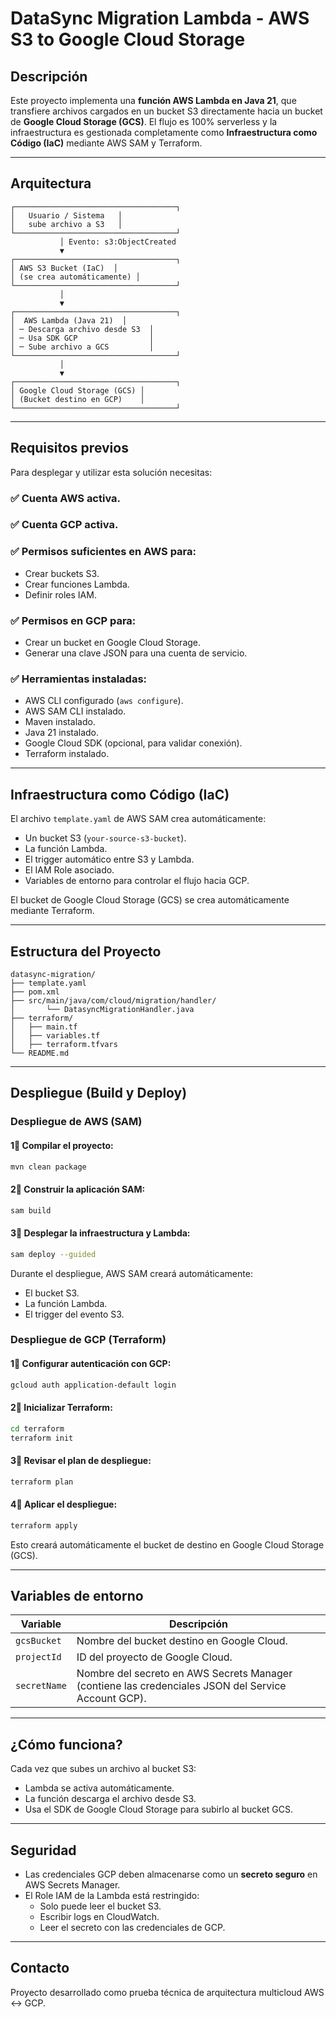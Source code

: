 # DataSync Migration Lambda - AWS S3 to Google Cloud Storage

## Descripción

Este proyecto implementa una **función AWS Lambda en Java 21**, que transfiere archivos cargados en un bucket S3 directamente hacia un bucket de **Google Cloud Storage (GCS)**. El flujo es 100% serverless y la infraestructura es gestionada completamente como **Infraestructura como Código (IaC)** mediante AWS SAM y Terraform.

---

## Arquitectura

```plaintext
┌────────────────────────────────────┐
│   Usuario / Sistema   │
│   sube archivo a S3   │
└────────────────────────────────────┘
           │ Evento: s3:ObjectCreated
           ▼
┌────────────────────────────────────┐
│ AWS S3 Bucket (IaC)  │
│ (se crea automáticamente) │
└────────────────────────────────────┘
           │
           ▼
┌────────────────────────────────────┐
│  AWS Lambda (Java 21)  │
│ ─ Descarga archivo desde S3  │
│ ─ Usa SDK GCP                │
│ ─ Sube archivo a GCS         │
└────────────────────────────────────┘
           │
           ▼
┌────────────────────────────────────┐
│ Google Cloud Storage (GCS) │
│ (Bucket destino en GCP)    │
└────────────────────────────────────┘
```

---

## Requisitos previos

Para desplegar y utilizar esta solución necesitas:

### ✅ Cuenta AWS activa.

### ✅ Cuenta GCP activa.

### ✅ Permisos suficientes en AWS para:

- Crear buckets S3.
- Crear funciones Lambda.
- Definir roles IAM.

### ✅ Permisos en GCP para:

- Crear un bucket en Google Cloud Storage.
- Generar una clave JSON para una cuenta de servicio.

### ✅ Herramientas instaladas:

- AWS CLI configurado (`aws configure`).
- AWS SAM CLI instalado.
- Maven instalado.
- Java 21 instalado.
- Google Cloud SDK (opcional, para validar conexión).
- Terraform instalado.

---

## Infraestructura como Código (IaC)

El archivo `template.yaml` de AWS SAM crea automáticamente:

- Un bucket S3 (`your-source-s3-bucket`).
- La función Lambda.
- El trigger automático entre S3 y Lambda.
- El IAM Role asociado.
- Variables de entorno para controlar el flujo hacia GCP.

El bucket de Google Cloud Storage (GCS) se crea automáticamente mediante Terraform.

---

## Estructura del Proyecto

```plaintext
datasync-migration/
├── template.yaml
├── pom.xml
├── src/main/java/com/cloud/migration/handler/
│       └── DatasyncMigrationHandler.java
├── terraform/
│   ├── main.tf
│   ├── variables.tf
│   ├── terraform.tfvars
└── README.md
```

---

## Despliegue (Build y Deploy)

### Despliegue de AWS (SAM)

#### 1⃣ Compilar el proyecto:

```bash
mvn clean package
```

#### 2⃣ Construir la aplicación SAM:

```bash
sam build
```

#### 3⃣ Desplegar la infraestructura y Lambda:

```bash
sam deploy --guided
```

Durante el despliegue, AWS SAM creará automáticamente:

- El bucket S3.
- La función Lambda.
- El trigger del evento S3.

### Despliegue de GCP (Terraform)

#### 1⃣ Configurar autenticación con GCP:

```bash
gcloud auth application-default login
```

#### 2⃣ Inicializar Terraform:

```bash
cd terraform
terraform init
```

#### 3⃣ Revisar el plan de despliegue:

```bash
terraform plan
```

#### 4⃣ Aplicar el despliegue:

```bash
terraform apply
```

Esto creará automáticamente el bucket de destino en Google Cloud Storage (GCS).

---

## Variables de entorno

| Variable     | Descripción                                                                                         |
| ------------ | --------------------------------------------------------------------------------------------------- |
| `gcsBucket`  | Nombre del bucket destino en Google Cloud.                                                          |
| `projectId`  | ID del proyecto de Google Cloud.                                                                    |
| `secretName` | Nombre del secreto en AWS Secrets Manager (contiene las credenciales JSON del Service Account GCP). |

---

## ¿Cómo funciona?

Cada vez que subes un archivo al bucket S3:

- Lambda se activa automáticamente.
- La función descarga el archivo desde S3.
- Usa el SDK de Google Cloud Storage para subirlo al bucket GCS.

---

## Seguridad

- Las credenciales GCP deben almacenarse como un **secreto seguro** en AWS Secrets Manager.
- El Role IAM de la Lambda está restringido:
  - Solo puede leer el bucket S3.
  - Escribir logs en CloudWatch.
  - Leer el secreto con las credenciales de GCP.

---

## Contacto

Proyecto desarrollado como prueba técnica de arquitectura multicloud AWS ↔ GCP.

